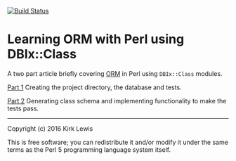 [![Build
Status](https://travis-ci.org/kirklewis/learn-orm-perl-with-dbix.svg?branch=master)](https://travis-ci.org/kirklewis/learn-orm-perl-with-dbix)
# Learning ORM with Perl using DBIx::Class

A two part article briefly covering [ORM](https://en.wikipedia.org/wiki/Object-relational_mapping) in Perl using `DBIx::Class` modules.

[Part 1](https://medium.com/@kirklewis/learn-orm-in-perl-with-dbix-class-part-1-7305957e1d8b) Creating the project directory, the database and tests.

[Part 2](https://medium.com/@kirklewis/learn-orm-in-perl-with-dbix-class-part-2-d339095e353) Generating class schema and implementing functionality to make the tests pass.

---

Copyright (c) 2016 Kirk Lewis

This is free software; you can redistribute it and/or modify it under
the same terms as the Perl 5 programming language system itself.
